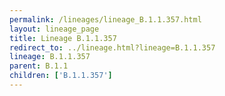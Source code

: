 ```yaml
---
permalink: /lineages/lineage_B.1.1.357.html
layout: lineage_page
title: Lineage B.1.1.357
redirect_to: ../lineage.html?lineage=B.1.1.357
lineage: B.1.1.357
parent: B.1.1
children: ['B.1.1.357']
---
```

